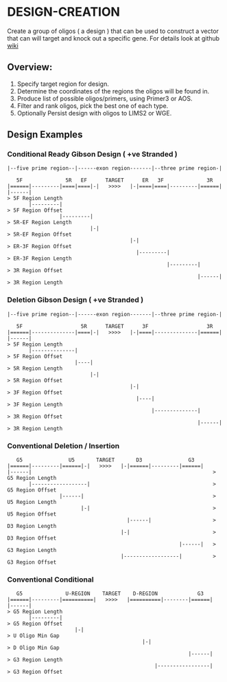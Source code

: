 # DESIGN-CREATION
Create a group of oligos ( a design ) that can be used to construct a vector that can will target and knock out a specific gene.
For details look at github [wiki](https://github.com/htgt/Design-Creation/wiki)

## Overview:

1. Specify target region for design.
2. Determine the coordinates of the regions the oligos will be found in.
3. Produce list of possible oligos/primers, using Primer3 or AOS.
4. Filter and rank oligos, pick the best one of each type.
5. Optionally Persist design with oligos to LIMS2 or WGE.

## Design Examples

### Conditional Ready Gibson Design ( +ve Stranded )

```
|--five prime region--|------exon region-------|--three prime region-|

   5F              5R   EF      TARGET      ER   3F              3R
|======|---------|====|====|-|   >>>>   |-|====|====|---------|======|
|------|                                                                   > 5F Region Length
       |---------|                                                         > 5F Region Offset
                 |---------|                                               > 5R-EF Region Length
                           |-|                                             > 5R-EF Region Offset
                                        |-|                                > ER-3F Region Offset
                                          |---------|                      > ER-3F Region Length
                                                    |---------|            > 3R Region Offset
                                                              |------|     > 3R Region Length
```

### Deletion Gibson Design ( +ve Stranded )

```
|--five prime region--|------exon region-------|--three prime region-|

   5F                   5R      TARGET      3F                   3R
|======|--------------|====|-|   >>>>   |-|====|--------------|======|
|------|                                                                   > 5F Region Length
       |--------------|                                                    > 5F Region Offset
                      |----|                                               > 5R Region Length
                           |-|                                             > 5R Region Offset
                                        |-|                                > 3F Region Offset
                                          |----|                           > 3F Region Length
                                               |--------------|            > 3R Region Offset
                                                              |------|     > 3R Region Length
```

### Conventional Deletion / Insertion

```
   G5               U5       TARGET       D3               G3
|======|---------|======|-|   >>>>   |-|======|---------|======|
|------|                                                           > G5 Region Length
       |------------------|                                        > G5 Region Offset
                 |------|                                          > U5 Region Length
                        |-|                                        > U5 Region Offset
                                       |------|                    > D3 Region Length
                                     |-|                           > D3 Region Offset
                                                        |------|   > G3 Region Length
                                     |------------------|          > G3 Region Offset
```

### Conventional Conditional

```
   G5              U-REGION    TARGET    D-REGION             G3
|======|---------|==========|   >>>>   |==========|--------|======|
|------|                                                              > G5 Region Length
       |---------|                                                    > G5 Region Offset
                      |-|                                             > U Oligo Min Gap
                                            |-|                       > D Oligo Min Gap
                                                           |------|   > G3 Region Length
                                                |-----------------|   > G3 Region Offset
```
